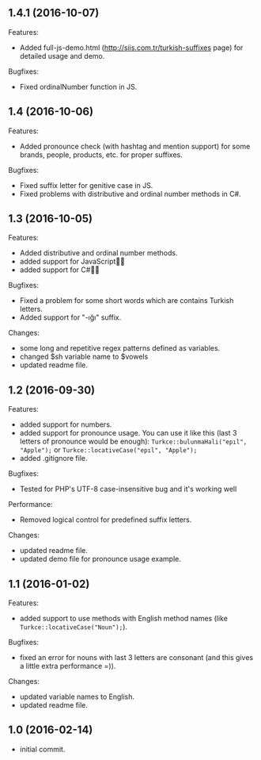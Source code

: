 ## 1.4.1 (2016-10-07)
Features:

- Added full-js-demo.html (http://siis.com.tr/turkish-suffixes page) for detailed usage and demo.

Bugfixes:

- Fixed ordinalNumber function in JS.

## 1.4 (2016-10-06)
Features:

- Added pronounce check (with hashtag and mention support) for some brands, people, products, etc. for proper suffixes.

Bugfixes:

- Fixed suffix letter for genitive case in JS.
- Fixed problems with distributive and ordinal number methods in C#.

## 1.3 (2016-10-05)

Features:

- Added distributive and ordinal number methods.
- added support for JavaScript🤘🏻
- added support for C#🤘🏻

Bugfixes:

- Fixed a problem for some short words which are contains Turkish letters.
- Added support for "-ığı" suffix.

Changes:

- some long and repetitive regex patterns defined as variables.
- changed $sh variable name to $vowels
- updated readme file.

## 1.2 (2016-09-30)

Features:

- added support for numbers.
- added support for pronounce usage. You can use it like this (last 3 letters of pronounce would be enough): `Turkce::bulunmaHali("epıl", "Apple");` or `Turkce::locativeCase("epıl", "Apple");`
- added .gitignore file.

Bugfixes:

- Tested for PHP's UTF-8 case-insensitive bug and it's working well

Performance:

- Removed logical control for predefined suffix letters.

Changes:

- updated readme file.
- updated demo file for pronounce usage example.

## 1.1 (2016-01-02)

Features:

- added support to use methods with English method names (like `Turkce::locativeCase("Noun");`).

Bugfixes:

- fixed an error for nouns with last 3 letters are consonant (and this gives a little extra performance =)).

Changes:

- updated variable names to English.
- updated readme file.

## 1.0 (2016-02-14)

- initial commit.

